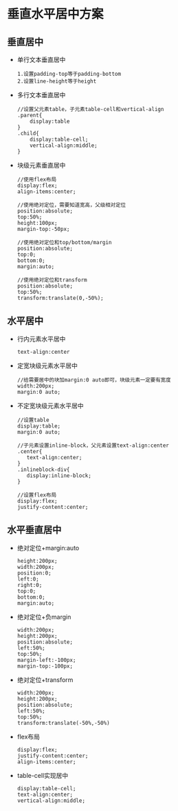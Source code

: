 # 垂直水平居中方案

## 垂直居中

- 单行文本垂直居中

  ```
  1.设置padding-top等于padding-bottom
  2.设置line-height等于height
  ```

- 多行文本垂直居中

  ```
  //设置父元素table，子元素table-cell和vertical-align
  .parent{
      display:table
  }
  .child{
      display:table-cell;
      vertical-align:middle;
  }
  ```

- 块级元素垂直居中

  ```
  //使用flex布局
  display:flex;
  align-items:center;
  ```

  ```
  //使用绝对定位，需要知道宽高，父级相对定位
  position:absolute;
  top:50%;
  height:100px;
  margin-top:-50px;
  ```

  ```
  //使用绝对定位和top/bottom/margin
  position:absolute;
  top:0;
  bottom:0;
  margin:auto;
  ```

  ```
  //使用绝对定位和transform
  position:absolute;
  top:50%;
  transform:translate(0,-50%);
  ```

## 水平居中

- 行内元素水平居中

  ```
  text-align:center
  ```

- 定宽块级元素水平居中

  ```
  //给需要居中的块加margin:0 auto即可，块级元素一定要有宽度
  width:200px;
  margin:0 auto;
  ```

- 不定宽块级元素水平居中

  ```
  //设置table
  display:table;
  margin:0 auto;
  ```

  ```
  //子元素设置inline-block，父元素设置text-align:center
  .center{
     text-align:center;
  }
  .inlineblock-div{
     display:inline-block;
  }
  ```

  ```
  //设置flex布局
  display:flex;
  justify-content:center;
  ```




## 水平垂直居中

- 绝对定位+margin:auto

  ```
  height:200px;
  width:200px;
  position:0;
  left:0;
  right:0;
  top:0;
  bottom:0;
  margin:auto;
  ```

- 绝对定位+负margin

  ```
  width:200px;
  height:200px;
  position:absolute;
  left:50%;
  top:50%;
  margin-left:-100px;
  margin-top:-100px;
  ```

- 绝对定位+transform

  ```
  width:200px;
  height:200px;
  position:absolute;
  left:50%;
  top:50%;
  transform:translate(-50%,-50%)
  ```

- flex布局

  ```
  display:flex;
  justify-content:center;
  align-items:center;
  ```

- table-cell实现居中

  ```
  display:table-cell;
  text-align:center;
  vertical-align:middle;
  ```
